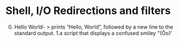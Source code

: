 # Shell, I/O Redirections and filters
0. Hello World- > prints “Hello, World”, followed by a new line to the standard output.
1.a script that displays a confused smiley "(Ôo)'
